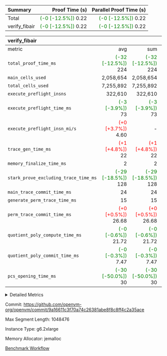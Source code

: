 | Summary | Proof Time (s) | Parallel Proof Time (s) |
|:---|---:|---:|
| Total | <span style='color: green'>(-0 [-12.5%])</span> 0.22 | <span style='color: green'>(-0 [-12.5%])</span> 0.22 |
| verify_fibair | <span style='color: green'>(-0 [-12.5%])</span> 0.22 | <span style='color: green'>(-0 [-12.5%])</span> 0.22 |


| verify_fibair |||||
|:---|---:|---:|---:|---:|
|metric|avg|sum|max|min|
| `total_proof_time_ms ` | <span style='color: green'>(-32 [-12.5%])</span> 224 | <span style='color: green'>(-32 [-12.5%])</span> 224 | <span style='color: green'>(-32 [-12.5%])</span> 224 | <span style='color: green'>(-32 [-12.5%])</span> 224 |
| `main_cells_used     ` |  2,058,654 |  2,058,654 |  2,058,654 |  2,058,654 |
| `total_cells_used    ` |  7,255,892 |  7,255,892 |  7,255,892 |  7,255,892 |
| `execute_preflight_insns` |  322,610 |  322,610 |  322,610 |  322,610 |
| `execute_preflight_time_ms` | <span style='color: green'>(-3 [-3.9%])</span> 73 | <span style='color: green'>(-3 [-3.9%])</span> 73 | <span style='color: green'>(-3 [-3.9%])</span> 73 | <span style='color: green'>(-3 [-3.9%])</span> 73 |
| `execute_preflight_insn_mi/s` | <span style='color: red'>(+0 [+3.7%])</span> 4.60 | -          | <span style='color: red'>(+0 [+3.7%])</span> 4.60 | <span style='color: red'>(+0 [+3.7%])</span> 4.60 |
| `trace_gen_time_ms   ` | <span style='color: red'>(+1 [+4.8%])</span> 22 | <span style='color: red'>(+1 [+4.8%])</span> 22 | <span style='color: red'>(+1 [+4.8%])</span> 22 | <span style='color: red'>(+1 [+4.8%])</span> 22 |
| `memory_finalize_time_ms` |  2 |  2 |  2 |  2 |
| `stark_prove_excluding_trace_time_ms` | <span style='color: green'>(-29 [-18.5%])</span> 128 | <span style='color: green'>(-29 [-18.5%])</span> 128 | <span style='color: green'>(-29 [-18.5%])</span> 128 | <span style='color: green'>(-29 [-18.5%])</span> 128 |
| `main_trace_commit_time_ms` |  24 |  24 |  24 |  24 |
| `generate_perm_trace_time_ms` |  15 |  15 |  15 |  15 |
| `perm_trace_commit_time_ms` | <span style='color: red'>(+0 [+0.5%])</span> 26.68 | <span style='color: red'>(+0 [+0.5%])</span> 26.68 | <span style='color: red'>(+0 [+0.5%])</span> 26.68 | <span style='color: red'>(+0 [+0.5%])</span> 26.68 |
| `quotient_poly_compute_time_ms` | <span style='color: green'>(-0 [-0.6%])</span> 21.72 | <span style='color: green'>(-0 [-0.6%])</span> 21.72 | <span style='color: green'>(-0 [-0.6%])</span> 21.72 | <span style='color: green'>(-0 [-0.6%])</span> 21.72 |
| `quotient_poly_commit_time_ms` | <span style='color: green'>(-0 [-0.3%])</span> 7.47 | <span style='color: green'>(-0 [-0.3%])</span> 7.47 | <span style='color: green'>(-0 [-0.3%])</span> 7.47 | <span style='color: green'>(-0 [-0.3%])</span> 7.47 |
| `pcs_opening_time_ms ` | <span style='color: green'>(-30 [-50.0%])</span> 30 | <span style='color: green'>(-30 [-50.0%])</span> 30 | <span style='color: green'>(-30 [-50.0%])</span> 30 | <span style='color: green'>(-30 [-50.0%])</span> 30 |



<details>
<summary>Detailed Metrics</summary>

|  | verify_program_compile_ms | verify_fibair_time_ms | total_cells | stark_prove_excluding_trace_time_ms | quotient_poly_compute_time_ms | quotient_poly_commit_time_ms | query phase_time_ms | perm_trace_commit_time_ms | pcs_opening_time_ms | partially_prove_time_ms | open_time_ms | main_trace_commit_time_ms | generate_perm_trace_time_ms | evaluate matrix_time_ms | eval_and_commit_quotient_time_ms | build fri inputs_time_ms | OpeningProverGpu::open_time_ms |
| --- | --- | --- | --- | --- | --- | --- | --- | --- | --- | --- | --- | --- | --- | --- | --- | --- |
|  | 7 | 224 | 65,536 | 23 | 0.13 | 0.73 | 1 | 0 | 19 | 0 | 19 | 3 | 0 | 1 | 0 | 0 | 19 | 

| air_name | rows | quotient_deg | main_cols | interactions | constraints | cells |
| --- | --- | --- | --- | --- | --- | --- |
| AccessAdapterAir<2> |  | 2 |  | 5 | 12 |  | 
| AccessAdapterAir<4> |  | 2 |  | 5 | 12 |  | 
| AccessAdapterAir<8> |  | 2 |  | 5 | 12 |  | 
| FibonacciAir | 32,768 | 1 | 2 |  | 5 | 65,536 | 
| FriReducedOpeningAir |  | 2 |  | 39 | 71 |  | 
| JalRangeCheckAir |  | 2 |  | 9 | 14 |  | 
| NativePoseidon2Air<BabyBearParameters>, 1> |  | 2 |  | 136 | 572 |  | 
| PhantomAir |  | 2 |  | 3 | 5 |  | 
| ProgramAir |  | 1 |  | 1 | 4 |  | 
| VariableRangeCheckerAir |  | 1 |  | 1 | 4 |  | 
| VmAirWrapper<AluNativeAdapterAir, FieldArithmeticCoreAir> |  | 2 |  | 15 | 27 |  | 
| VmAirWrapper<BranchNativeAdapterAir, BranchEqualCoreAir<1> |  | 2 |  | 11 | 25 |  | 
| VmAirWrapper<NativeAdapterAir<2, 0>, PublicValuesCoreAir> |  | 2 |  | 11 | 29 |  | 
| VmAirWrapper<NativeLoadStoreAdapterAir<1>, NativeLoadStoreCoreAir<1> |  | 2 |  | 15 | 20 |  | 
| VmAirWrapper<NativeLoadStoreAdapterAir<4>, NativeLoadStoreCoreAir<4> |  | 2 |  | 15 | 20 |  | 
| VmAirWrapper<NativeVectorizedAdapterAir<4>, FieldExtensionCoreAir> |  | 2 |  | 15 | 27 |  | 
| VmConnectorAir |  | 2 |  | 5 | 11 |  | 
| VolatileBoundaryAir |  | 2 |  | 7 | 19 |  | 

| group | trace_gen_time_ms | total_proof_time_ms | total_cells_used | total_cells | system_trace_gen_time_ms | stark_prove_excluding_trace_time_ms | single_trace_gen_time_ms | quotient_poly_compute_time_ms | quotient_poly_commit_time_ms | query phase_time_ms | perm_trace_commit_time_ms | pcs_opening_time_ms | partially_prove_time_ms | open_time_ms | memory_finalize_time_ms | main_trace_commit_time_ms | main_cells_used | generate_perm_trace_time_ms | fri.log_blowup | execute_preflight_time_ms | execute_preflight_insns | execute_preflight_insn_mi/s | evaluate matrix_time_ms | eval_and_commit_quotient_time_ms | build fri inputs_time_ms | OpeningProverGpu::open_time_ms |
| --- | --- | --- | --- | --- | --- | --- | --- | --- | --- | --- | --- | --- | --- | --- | --- | --- | --- | --- | --- | --- | --- | --- | --- | --- | --- | --- |
| verify_fibair | 22 | 224 | 7,255,892 | 62,474,410 | 22 | 128 | 0 | 21.72 | 7.47 | 4 | 26.68 | 30 | 43 | 30 | 2 | 24 | 2,058,654 | 15 | 1 | 73 | 322,610 | 4.60 | 11 | 29 | 0 | 30 | 

| group | air_name | rows | prep_cols | perm_cols | main_cols | cells |
| --- | --- | --- | --- | --- | --- | --- |
| verify_fibair | AccessAdapterAir<2> | 131,072 |  | 16 | 11 | 3,538,944 | 
| verify_fibair | AccessAdapterAir<4> | 65,536 |  | 16 | 13 | 1,900,544 | 
| verify_fibair | AccessAdapterAir<8> | 128 |  | 16 | 17 | 4,224 | 
| verify_fibair | FriReducedOpeningAir | 2,048 |  | 84 | 27 | 227,328 | 
| verify_fibair | JalRangeCheckAir | 32,768 |  | 28 | 12 | 1,310,720 | 
| verify_fibair | NativePoseidon2Air<BabyBearParameters>, 1> | 32,768 |  | 312 | 398 | 23,265,280 | 
| verify_fibair | PhantomAir | 16,384 |  | 12 | 6 | 294,912 | 
| verify_fibair | ProgramAir | 8,192 |  | 8 | 10 | 147,456 | 
| verify_fibair | VariableRangeCheckerAir | 262,144 | 2 | 8 | 1 | 2,359,296 | 
| verify_fibair | VmAirWrapper<AluNativeAdapterAir, FieldArithmeticCoreAir> | 262,144 |  | 36 | 29 | 17,039,360 | 
| verify_fibair | VmAirWrapper<BranchNativeAdapterAir, BranchEqualCoreAir<1> | 32,768 |  | 28 | 23 | 1,671,168 | 
| verify_fibair | VmAirWrapper<NativeLoadStoreAdapterAir<1>, NativeLoadStoreCoreAir<1> | 65,536 |  | 40 | 21 | 3,997,696 | 
| verify_fibair | VmAirWrapper<NativeLoadStoreAdapterAir<4>, NativeLoadStoreCoreAir<4> | 32,768 |  | 40 | 27 | 2,195,456 | 
| verify_fibair | VmAirWrapper<NativeVectorizedAdapterAir<4>, FieldExtensionCoreAir> | 32,768 |  | 36 | 38 | 2,424,832 | 
| verify_fibair | VmConnectorAir | 2 | 1 | 16 | 5 | 42 | 
| verify_fibair | VolatileBoundaryAir | 65,536 |  | 20 | 12 | 2,097,152 | 

| group | trace_height_constraint | weighted_sum | threshold |
| --- | --- | --- | --- |
| verify_fibair | 0 | 1,085,444 | 2,013,265,921 | 
| verify_fibair | 1 | 5,411,200 | 2,013,265,921 | 
| verify_fibair | 2 | 542,722 | 2,013,265,921 | 
| verify_fibair | 3 | 5,476,612 | 2,013,265,921 | 
| verify_fibair | 4 | 65,536 | 2,013,265,921 | 
| verify_fibair | 5 | 12,851,850 | 2,013,265,921 | 

| trace_height_constraint | threshold |
| --- | --- |
| 0 | 2,013,265,921 | 

</details>


Commit: https://github.com/openvm-org/openvm/commit/9a16611c3f70a74c26381abe8f8c8ff4c2a35ace

Max Segment Length: 1048476

Instance Type: g6.2xlarge

Memory Allocator: jemalloc

[Benchmark Workflow](https://github.com/openvm-org/openvm/actions/runs/18543205875)
